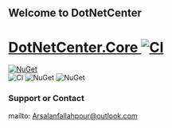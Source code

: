 ## Welcome to DotNetCenter

#  
# <a href="https://github.com/arsalanfallahpour/DotNetCenter/tree/main/src/Core">DotNetCenter.Core ![CI](https://github.com/arsalanfallahpour/DotNetCenter/workflows/CI/badge.svg)</a>
[![NuGet](https://img.shields.io/nuget/v/dotnetcenter.core?color=%2300BBFF&label=nuget%20DotnetCenter.Core&logoColor=%23FFF&style=for-the-badge)](https://www.nuget.org/packages/DotNetCenter.Core/)
</br>
![CI](https://github.com/arsalanfallahpour/DotNetCenter/workflows/CI/badge.svg)
![NuGet](https://img.shields.io/nuget/dt/DotNetCenter.Core?label=nuge%20package%20download)
![NuGet](https://img.shields.io/tokei/lines/github/arsalanfallahpour/DotNetCenter?color=darkgreen&label=total%20lines%20of%20source%20code)



### Support or Contact
mailto: Arsalanfallahpour@outlook.com

